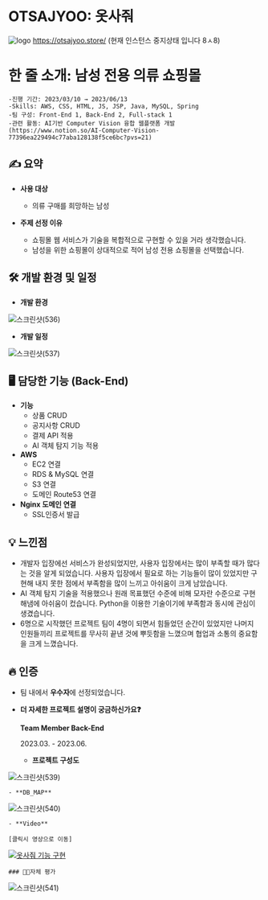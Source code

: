 # OTSAJYOO: 옷사줘
![logo](https://github.com/eun-seong/ttobak/assets/121539291/d63b75d4-5c41-42b7-a8e3-0c808f9f67e6)
https://otsajyoo.store/ (현재 인스턴스 중지상태 입니다 8ㅅ8)


# 한 줄 소개: 남성 전용 의류 쇼핑몰
    -진행 기간: 2023/03/10 → 2023/06/13
    -Skills: AWS, CSS, HTML, JS, JSP, Java, MySQL, Spring
    -팀 구성: Front-End 1, Back-End 2, Full-stack 1
    -관련 활동: AI기반 Computer Vision 융합 웹플랫폼 개발 (https://www.notion.so/AI-Computer-Vision-77396ea229494c77aba128138f5ce6bc?pvs=21)

## ✍️ 요약

- **사용 대상**
    - 의류 구매를 희망하는 남성
    
- **주제 선정 이유**
    - 쇼핑몰 웹 서비스가 기술을 복합적으로 구현할 수 있을 거라 생각했습니다.
    - 남성을 위한 쇼핑몰이 상대적으로 적어 남성 전용 쇼핑몰을 선택했습니다.
    

## 🛠 개발 환경 및 일정

- **개발 환경**

![스크린샷(536)](https://github.com/eun-seong/ttobak/assets/121539291/15c2e83a-8435-40bb-a1aa-67c73fd3d526)

- **개발 일정**

![스크린샷(537)](https://github.com/eun-seong/ttobak/assets/121539291/1d4b9b83-4c0f-4d14-8f0c-e278b5bfcc26)


## 🖥 담당한 기능 (**Back-End**)

- **기능**
    - 상품 CRUD
    - 공지사항 CRUD
    - 결제 API 적용
    - AI 객체 탐지 기능 적용
- **AWS**
    - EC2 연결
    - RDS & MySQL 연결
    - S3 연결
    - 도메인 Route53 연결
- **Nginx 도메인 연결**
    - SSL인증서 발급 

## 💡 느낀점

- 개발자 입장에선 서비스가 완성되었지만, 사용자 입장에서는 많이 부족할 때가 많다는 것을 알게 되었습니다. 사용자 입장에서 필요로 하는 기능들이 많이 있었지만 구현해 내지 못한 점에서 부족함을 많이 느끼고 아쉬움이 크게 남았습니다.
- AI 객체 탐지 기술을 적용했으나 원래 목표했던 수준에 비해 모자란 수준으로 구현해냄에 아쉬움이 컸습니다. Python을 이용한 기술이기에 부족함과 동시에 관심이 생겼습니다.
- 6명으로 시작했던 프로젝트 팀이 4명이 되면서 힘들었던 순간이 있었지만 나머지 인원들끼리 프로젝트를 무사히 끝낸 것에 뿌듯함을 느꼈으며 협업과 소통의 중요함을 크게 느꼈습니다.

## 🔥 인증

- 팀 내에서 **우수자**에 선정되었습니다.

- **더 자세한 프로젝트 설명이 궁금하신가요❓**
    
    **Team Member
    Back-End**
    
    2023.03. - 2023.06.
    
    - **프로젝트 구성도**
    
![스크린샷(539)](https://github.com/eun-seong/ttobak/assets/121539291/4af9ec32-498a-4588-8e96-1182fa4c7faf)

    
    - **DB_MAP**
    
![스크린샷(540)](https://github.com/eun-seong/ttobak/assets/121539291/9b635246-a4d0-4c3a-9d91-7c4f56d43c9d)

    
    - **Video**

    [클릭시 영상으로 이동]
   [![옷사줘 기능 구현](http://img.youtube.com/vi/EdxRxBgh6Hg/0.jpg)](https://youtu.be/EdxRxBgh6Hg?t=0s)
    
    ### 🧑‍💻자체 평가
    
![스크린샷(541)](https://github.com/eun-seong/ttobak/assets/121539291/05de5f5f-633f-4714-930d-f5ba6de69d4a)
